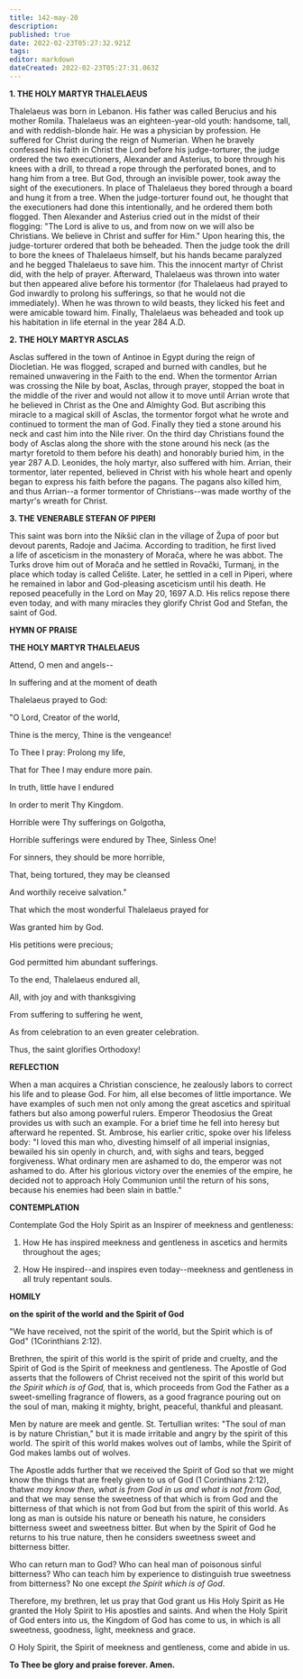 ```yaml
---
title: 142-may-20
description: 
published: true
date: 2022-02-23T05:27:32.921Z
tags: 
editor: markdown
dateCreated: 2022-02-23T05:27:31.063Z
---
```



**1. THE HOLY MARTYR THALELAEUS**

Thalelaeus was born in Lebanon. His father was called Berucius and his mother Romila. Thalelaeus was an eighteen-year-old youth: handsome, tall, and with reddish-blonde hair. He was a physician by profession. He suffered for Christ during the reign of Numerian. When he bravely confessed his faith in Christ the Lord before his judge-torturer, the judge ordered the two executioners, Alexander and Asterius, to bore through his knees with a drill, to thread a rope through the perforated bones, and to hang him from a tree. But God, through an invisible power, took away the sight of the executioners. In place of Thalelaeus they bored through a board and hung it from a tree. When the judge-torturer found out, he thought that the executioners had done this intentionally, and he ordered them both flogged. Then Alexander and Asterius cried out in the midst of their flogging: "The Lord is alive to us, and from now on we will also be Christians. We believe in Christ and suffer for Him." Upon hearing this, the judge-torturer ordered that both be beheaded. Then the judge took the drill to bore the knees of Thalelaeus himself, but his hands became paralyzed and he begged Thalelaeus to save him. This the innocent martyr of Christ did, with the help of prayer. Afterward, Thalelaeus was thrown into water but then appeared alive before his tormentor (for Thalelaeus had prayed to God inwardly to prolong his sufferings, so that he would not die immediately). When he was thrown to wild beasts, they licked his feet and were amicable toward him. Finally, Thalelaeus was beheaded and took up his habitation in life eternal in the year 284 A.D.

**2. THE HOLY MARTYR ASCLAS**

Asclas suffered in the town of Antinoe in Egypt during the reign of Diocletian. He was flogged, scraped and burned with candles, but he remained unwavering in the Faith to the end. When the tormentor Arrian was crossing the Nile by boat, Asclas, through prayer, stopped the boat in the middle of the river and would not allow it to move until Arrian wrote that he believed in Christ as the One and Almighty God. But ascribing this miracle to a magical skill of Asclas, the tormentor forgot what he wrote and continued to torment the man of God. Finally they tied a stone around his neck and cast him into the Nile river. On the third day Christians found the body of Asclas along the shore with the stone around his neck (as the martyr foretold to them before his death) and honorably buried him, in the year 287 A.D. Leonides, the holy martyr, also suffered with him. Arrian, their tormentor, later repented, believed in Christ with his whole heart and openly began to express his faith before the pagans. The pagans also killed him, and thus Arrian--a former tormentor of Christians--was made worthy of the martyr's wreath for Christ.

**3. THE VENERABLE STEFAN OF PIPERI**

This saint was born into the Nikšić clan in the village of Župa of poor but devout parents, Radoje and Jaćima. According to tradition, he first lived a life of asceticism in the monastery of Morača, where he was abbot. The Turks drove him out of Morača and he settled in Rovački, Turmanj, in the place which today is called Ćelište. Later, he settled in a cell in Piperi, where he remained in labor and God-pleasing asceticism until his death. He reposed peacefully in the Lord on May 20, 1697 A.D. His relics repose there even today, and with many miracles they glorify Christ God and Stefan, the saint of God.



**HYMN OF PRAISE** 


**THE HOLY MARTYR THALELAEUS**

Attend, O men and angels--

In suffering and at the moment of death

Thalelaeus prayed to God:

"O Lord, Creator of the world,

Thine is the mercy, Thine is the vengeance!

To Thee I pray: Prolong my life,

That for Thee I may endure more pain.

In truth, little have I endured

In order to merit Thy Kingdom.

Horrible were Thy sufferings on Golgotha,

Horrible sufferings were endured by Thee, Sinless One!

For sinners, they should be more horrible,

That, being tortured, they may be cleansed

And worthily receive salvation."

That which the most wonderful Thalelaeus prayed for

Was granted him by God.

His petitions were precious;

God permitted him abundant sufferings.

To the end, Thalelaeus endured all,

All, with joy and with thanksgiving

From suffering to suffering he went,

As from celebration to an even greater celebration.

Thus, the saint glorifies Orthodoxy!


**REFLECTION**

When a man acquires a Christian conscience, he zealously labors to correct his life and to please God. For him, all else becomes of little importance. We have examples of such men not only among the great ascetics and spiritual fathers but also among powerful rulers. Emperor Theodosius the Great provides us with such an example. For a brief time he fell into heresy but afterward he repented. St. Ambrose, his earlier critic, spoke over his lifeless body: "I loved this man who, divesting himself of all imperial insignias, bewailed his sin openly in church, and, with sighs and tears, begged forgiveness. What ordinary men are ashamed to do, the emperor was not ashamed to do. After his glorious victory over the enemies of the empire, he decided not to approach Holy Communion until the return of his sons, because his enemies had been slain in battle."

**CONTEMPLATION**


Contemplate God the Holy Spirit as an Inspirer of meekness and gentleness:

1.  How He has inspired meekness and gentleness in ascetics and hermits throughout the ages;

1.  How He inspired--and inspires even today--meekness and gentleness in all truly repentant souls.



**HOMILY**

**on the spirit of the world and the Spirit of God**

"We have received, not the spirit of the world, but the Spirit which is of God" (1Corinthians 2:12).

Brethren, the spirit of this world is the spirit of pride and cruelty, and the Spirit of God is the Spirit of meekness and gentleness. The Apostle of God asserts that the followers of Christ received not the spirit of this world but *the Spirit which is of God,* that is, which proceeds from God the Father as a sweet-smelling fragrance of flowers, as a good fragrance pouring out on the soul of man, making it mighty, bright, peaceful, thankful and pleasant.

Men by nature are meek and gentle. St. Tertullian writes: "The soul of man is by nature Christian," but it is made irritable and angry by the spirit of this world. The spirit of this world makes wolves out of lambs, while the Spirit of God makes lambs out of wolves.

The Apostle adds further that we received the Spirit of God so that we might know the things that are freely given to us of God (1 Corinthians 2:12), that*we may know then, what is from God in us and what is not from God,* and that we may sense the sweetness of that which is from God and the bitterness of that which is not from God but from the spirit of this world. As long as man is outside his nature or beneath his nature, he considers bitterness sweet and sweetness bitter. But when by the Spirit of God he returns to his true nature, then he considers sweetness sweet and bitterness bitter.

Who can return man to God? Who can heal man of poisonous sinful bitterness? Who can teach him by experience to distinguish true sweetness from bitterness? No one except *the Spirit which is of God*.

Therefore, my brethren, let us pray that God grant us His Holy Spirit as He granted the Holy Spirit to His apostles and saints. And when the Holy Spirit of God enters into us, the Kingdom of God has come to us, in which is all sweetness, goodness, light, meekness and grace.

O Holy Spirit, the Spirit of meekness and gentleness, come and abide in us.

**To Thee be glory and praise forever. Amen.**
